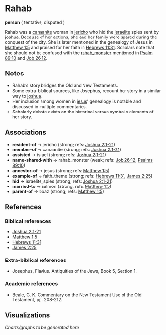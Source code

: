 # Rahab
**person**
(
tentative, disputed
)


Rahab was a [canaanite](#) woman in [jericho](#) who hid the [israelite](#) spies sent by [joshua](#). 
Because of her actions, she and her family were spared during the conquest of the city. 
She is later mentioned in the genealogy of Jesus in [Matthew 1:5](#) and praised for her faith in [Hebrews 11:31](#).
Scholars note that she should not be confused with the [rahab_monster](#) mentioned in [Psalm 89:10](#) and [Job 26:12](#).


## Notes
- Rahab’s story bridges the Old and New Testaments.
- Some extra-biblical sources, like Josephus, recount her story in a similar way to [joshua](#).
- Her inclusion among women in [jesus](#)’ genealogy is notable and discussed in multiple commentaries.
- Scholarly debate exists on the historical versus symbolic elements of her story.

## Associations
- **resident-of** → jericho (strong; refs: <a href='https://biblehub.com/context/joshua/2.htm' target='_blank'>Joshua 2:1-21</a>)
- **member-of** → canaanite (strong; refs: <a href='https://biblehub.com/context/joshua/2.htm' target='_blank'>Joshua 2:1-21</a>)
- **assisted** → israel (strong; refs: <a href='https://biblehub.com/context/joshua/2.htm' target='_blank'>Joshua 2:1-21</a>)
- **name-shared-with** → rahab_monster (weak; refs: <a href='https://biblehub.com/context/job/26-12.htm' target='_blank'>Job 26:12</a>, <a href='https://biblehub.com/context/psalms/89-10.htm' target='_blank'>Psalms 89:10</a>)
- **ancestor-of** → jesus (strong; refs: <a href='https://biblehub.com/context/matthew/1-5.htm' target='_blank'>Matthew 1:5</a>)
- **example-of** → faith_theme (strong; refs: <a href='https://biblehub.com/context/hebrews/11-31.htm' target='_blank'>Hebrews 11:31</a>, <a href='https://biblehub.com/context/james/2-25.htm' target='_blank'>James 2:25</a>)
- **hid** → israelite_spies (strong; refs: <a href='https://biblehub.com/context/joshua/2.htm' target='_blank'>Joshua 2:1-21</a>)
- **married-to** → salmon (strong; refs: <a href='https://biblehub.com/context/matthew/1-5.htm' target='_blank'>Matthew 1:5</a>)
- **parent-of** → boaz (strong; refs: <a href='https://biblehub.com/context/matthew/1-5.htm' target='_blank'>Matthew 1:5</a>)

## References
### Biblical references
- <a href='https://biblehub.com/context/joshua/2.htm' target='_blank'>Joshua 2:1-21</a>
- <a href='https://biblehub.com/context/matthew/1-5.htm' target='_blank'>Matthew 1:5</a>
- <a href='https://biblehub.com/context/hebrews/11-31.htm' target='_blank'>Hebrews 11:31</a>
- <a href='https://biblehub.com/context/james/2-25.htm' target='_blank'>James 2:25</a>
### Extra-biblical references
- Josephus, Flavius. Antiquities of the Jews, Book 5, Section 1.
### Academic references
- Beale, G. K. Commentary on the New Testament Use of the Old Testament, pp. 208-212.

## Visualizations
_Charts/graphs to be generated here_

